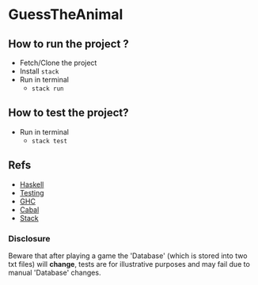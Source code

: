 # GuessTheAnimal
## How to run the project ?
 - Fetch/Clone the project  
 - Install `stack`
 - Run in terminal
   - `stack run`
## How to test the project? 
 - Run in terminal
   - `stack test`
## Refs  
 - [Haskell](http://barbra-coco.dyndns.org/yuri/functinal_programming/Learn%20You%20a%20Haskell%20for%20Great%20Good.pdf)
 - [Testing](https://hackage.haskell.org/package/HUnit) 
 - [GHC](https://www.haskell.org/ghc/)
 - [Cabal](https://www.haskell.org/cabal/)
 - [Stack](https://docs.haskellstack.org/)
### Disclosure
Beware that after playing a game the 'Database' (which is stored into two txt files) will **change**, tests are for illustrative purposes and may fail due to manual 'Database' changes.
